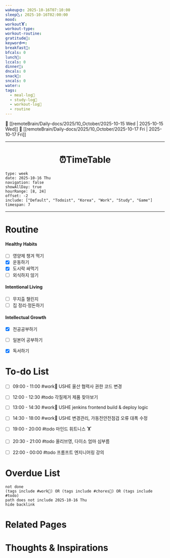 ```yaml
---
wakeup🌞: 2025-10-16T07:10:00
sleep🌜: 2025-10-16T02:00:00
mood:
workout🏋️:
workout-type:
workout-routine:
gratitude🙏:
keyword🗝️:
breakfast🍳:
bfcals: 0
lunch🍚:
lccals: 0
dinner🥗:
dncals: 0
snack🍬:
sncals: 0
water💧:
tags:
  - meal-log📝
  - study-log📓
  - workout-log💪
  - routine
---
```

🔺 [[remoteBrain/Daily-docs/2025/10_October/2025-10-15 Wed | 2025-10-15 Wed]]
🔻 [[remoteBrain/Daily-docs/2025/10_October/2025-10-17 Fri | 2025-10-17 Fri]]
___
<h1> <center>⏰TimeTable </center> </h1>

```gEvent
type: week
date: 2025-10-16 Thu
navigation: false
showAllDay: true
hourRange: [8, 24]
offset: -2
include: ["Default", "Todoist", "Korea", "Work", "Study", "Game"]
timespan: 7
```

--- 


# Routine 

####  Healthy Habits
- [ ] 영양제 챙겨 먹기
- [x] 운동하기
- [x] 도시락 싸먹기
- [ ] 외식하지 않기 

####  Intentional Living 
- [ ] 무지출 챌린지 
- [ ] 집 정리·정돈하기

#### Intellectual Growth
- [x] 전공공부하기
- [ ] 일본어 공부하기
- [x] 독서하기



# To-do List
- [ ] 09:00 - 11:00 #work💼 USHE 울산 협력사 권한 코드 변경
- [ ] 12:00 - 12:30 #todo 각질제거 제품 찾아보기
- [ ] 13:00 - 14:30 #work💼 USHE jenkins frontend build & deploy logic
- [ ] 14:30 - 18:00 #work💼 USHE 변경관리, 가동전안전점검 오류 대폭 수정
- [ ] 19:00 - 20:00 #todo 마인드 휘트니스 🏋️
- [ ] 20:30 - 21:00 #todo 올리브영, 다이소 엄마 심부름
- [ ] 22:00 - 00:00 #todo 프롬프트 엔지니어링 강의


# Overdue List
```tasks
not done
(tags include #work💼) OR (tags include #chores🧺) OR (tags include #todo)
path does not include 2025-10-16 Thu
hide backlink
```

# Related Pages



# Thoughts & Inspirations

